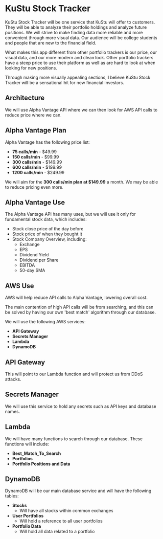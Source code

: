 # KuStu Stock Tracker

KuStu Stock Tracker will be one service that KuStu will offer to customers. They will be able to analyze their portfolio holdings and analyze future positions. We will strive to make finding data more reliable and more convenient through more visual data. Our audience will be college students and people that are new to the financial field.

What makes this app different from other portfolio trackers is our price, our visual data, and our more modern and clean look. Other portfolio trackers have a steep price to use their platform as well as are hard to look at when looking for new positions.

Through making more visually appealing sections, I believe KuStu Stock Tracker will be a sensational hit for new financial investors.

## Architecture

We will use Alpha Vantage API where we can then look for AWS API calls to reduce price where we can.

## Alpha Vantage Plan

Alpha Vantage has the following price list:

- **75 calls/min** - $49.99
- **150 calls/min** - $99.99
- **300 calls/min** - $149.99
- **600 calls/min** - $199.99
- **1200 calls/min** - $249.99

We will aim for the **300 calls/min plan at $149.99** a month. We may be able to reduce pricing even more.

## Alpha Vantage Use

The Alpha Vantage API has many uses, but we will use it only for fundamental stock data, which includes:

- Stock close price of the day before
- Stock price of when they bought it
- Stock Company Overview, including:
  - Exchange
  - EPS
  - Dividend Yield
  - Dividend per Share
  - EBITDA
  - 50-day SMA

## AWS Use

AWS will help reduce API calls to Alpha Vantage, lowering overall cost.

The main contention of high API calls will be from searching, and this can be solved by having our own 'best match' algorithm through our database.

We will use the following AWS services:

- **API Gateway**
- **Secrets Manager**
- **Lambda**
- **DynamoDB**

## API Gateway

This will point to our Lambda function and will protect us from DDoS attacks.

## Secrets Manager

We will use this service to hold any secrets such as API keys and database names.

## Lambda

We will have many functions to search through our database. These functions will include:

- **Best_Match_To_Search**
- **Portfolios**
- **Portfolio Positions and Data**

## DynamoDB

DynamoDB will be our main database service and will have the following tables:

- **Stocks**
  - Will have all stocks within common exchanges
- **User Portfolios**
  - Will hold a reference to all user portfolios
- **Portfolio Data**
  - Will hold all data related to a portfolio